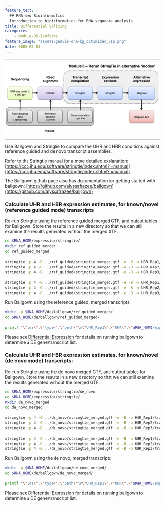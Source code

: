 ```yaml
---
feature_text: |
  ## RNA-seq Bioinformatics
  Introduction to bioinformatics for RNA sequence analysis
title: Differential Splicing
categories:
    - Module-05-Isoforms
feature_image: "assets/genvis-dna-bg_optimized_v1a.png"
date: 0005-05-01
---
```


***

![RNA-seq_Flowchart5](/assets/module_5/RNA-seq_Flowchart5.png)

***

Use Ballgown and Stringtie to compare the UHR and HBR conditions against reference guided and de novo transcript assemblies.

Refer to the Stringtie manual for a more detailed explanation: [https://ccb.jhu.edu/software/stringtie/index.shtml?t=manual](https://ccb.jhu.edu/software/stringtie/index.shtml?t=manual)

The Ballgown github page also has documentation for getting started with ballgown: [https://github.com/alyssafrazee/ballgown](https://github.com/alyssafrazee/ballgown)

### Calculate UHR and HBR expression estimates, for known/novel (reference guided mode) transcripts

Re-run Stringtie using the reference guided merged GTF, and output tables for Ballgown. Store the results in a new directory so that we can still examine the results generated without the merged GTF.
```bash
cd $RNA_HOME/expression/stringtie/
mkdir ref_guided_merged
cd ref_guided_merged

stringtie -p 4 -G ../ref_guided/stringtie_merged.gtf -e -B -o HBR_Rep1/transcripts.gtf $RNA_ALIGN_DIR/HBR_Rep1.bam
stringtie -p 4 -G ../ref_guided/stringtie_merged.gtf -e -B -o HBR_Rep2/transcripts.gtf $RNA_ALIGN_DIR/HBR_Rep2.bam
stringtie -p 4 -G ../ref_guided/stringtie_merged.gtf -e -B -o HBR_Rep3/transcripts.gtf $RNA_ALIGN_DIR/HBR_Rep3.bam

stringtie -p 4 -G ../ref_guided/stringtie_merged.gtf -e -B -o UHR_Rep1/transcripts.gtf $RNA_ALIGN_DIR/UHR_Rep1.bam
stringtie -p 4 -G ../ref_guided/stringtie_merged.gtf -e -B -o UHR_Rep2/transcripts.gtf $RNA_ALIGN_DIR/UHR_Rep2.bam
stringtie -p 4 -G ../ref_guided/stringtie_merged.gtf -e -B -o UHR_Rep3/transcripts.gtf $RNA_ALIGN_DIR/UHR_Rep3.bam

```
  Run Ballgown using the reference guided, merged transcripts
```bash
mkdir -p $RNA_HOME/de/ballgown/ref_guided_merged/
cd $RNA_HOME/de/ballgown/ref_guided_merged/

printf "\"ids\",\"type\",\"path\"\n\"UHR_Rep1\",\"UHR\",\"$RNA_HOME/expression/stringtie/ref_guided_merged/UHR_Rep1\"\n\"UHR_Rep2\",\"UHR\",\"$RNA_HOME/expression/stringtie/ref_guided_merged/UHR_Rep2\"\n\"UHR_Rep3\",\"UHR\",\"$RNA_HOME/expression/stringtie/ref_guided_merged/UHR_Rep3\"\n\"HBR_Rep1\",\"HBR\",\"$RNA_HOME/expression/stringtie/ref_guided_merged/HBR_Rep1\"\n\"HBR_Rep2\",\"HBR\",\"$RNA_HOME/expression/stringtie/ref_guided_merged/HBR_Rep2\"\n\"HBR_Rep3\",\"HBR\",\"$RNA_HOME/expression/stringtie/ref_guided_merged/HBR_Rep3\"\n" > UHR_vs_HBR.csv

```
Please see [Differential Expression](https://rnabio.org/module-03-expression/0003/03/01/Differential_Expression/) for details on running ballgown to determine a DE gene/transcript list.

### Calculate UHR and HBR expression estimates, for known/novel (de novo mode) transcripts:

Re-run Stringtie using the de novo merged GTF, and output tables for Ballgown. Store the results in a new directory so that we can still examine the results generated without the merged GTF.
```bash
cd $RNA_HOME/expression/stringtie/de_novo
cd $RNA_HOME/expression/stringtie/
mkdir de_novo_merged
cd de_novo_merged

stringtie -p 4 -G ../de_novo/stringtie_merged.gtf -e -B -o HBR_Rep1/transcripts.gtf $RNA_ALIGN_DIR/HBR_Rep1.bam
stringtie -p 4 -G ../de_novo/stringtie_merged.gtf -e -B -o HBR_Rep2/transcripts.gtf $RNA_ALIGN_DIR/HBR_Rep2.bam
stringtie -p 4 -G ../de_novo/stringtie_merged.gtf -e -B -o HBR_Rep3/transcripts.gtf $RNA_ALIGN_DIR/HBR_Rep3.bam

stringtie -p 4 -G ../de_novo/stringtie_merged.gtf -e -B -o UHR_Rep1/transcripts.gtf $RNA_ALIGN_DIR/UHR_Rep1.bam
stringtie -p 4 -G ../de_novo/stringtie_merged.gtf -e -B -o UHR_Rep2/transcripts.gtf $RNA_ALIGN_DIR/UHR_Rep2.bam
stringtie -p 4 -G ../de_novo/stringtie_merged.gtf -e -B -o UHR_Rep3/transcripts.gtf $RNA_ALIGN_DIR/UHR_Rep3.bam

```
Run Ballgown using the de novo, merged transcripts
```bash
mkdir -p $RNA_HOME/de/ballgown/de_novo_merged/
cd $RNA_HOME/de/ballgown/de_novo_merged/

printf "\"ids\",\"type\",\"path\"\n\"UHR_Rep1\",\"UHR\",\"$RNA_HOME/expression/stringtie/de_novo_merged/UHR_Rep1\"\n\"UHR_Rep2\",\"UHR\",\"$RNA_HOME/expression/stringtie/de_novo_merged/UHR_Rep2\"\n\"UHR_Rep3\",\"UHR\",\"$RNA_HOME/expression/stringtie/de_novo_merged/UHR_Rep3\"\n\"HBR_Rep1\",\"HBR\",\"$RNA_HOME/expression/stringtie/de_novo_merged/HBR_Rep1\"\n\"HBR_Rep2\",\"HBR\",\"$RNA_HOME/expression/stringtie/de_novo_merged/HBR_Rep2\"\n\"HBR_Rep3\",\"HBR\",\"$RNA_HOME/expression/stringtie/de_novo_merged/HBR_Rep3\"\n" > UHR_vs_HBR.csv

```
Please see [Differential Expression](/module-03-expression/0003/03/01/Differential_Expression/) for details on running ballgown to determine a DE gene/transcript list.
